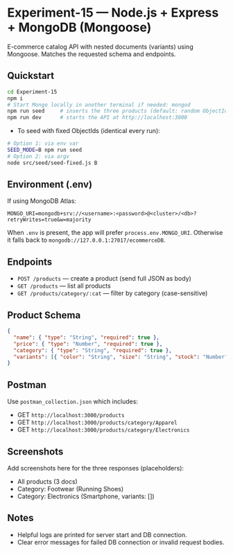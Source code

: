 # Experiment-15 — Node.js + Express + MongoDB (Mongoose)

E-commerce catalog API with nested documents (variants) using Mongoose. Matches the requested schema and endpoints.

## Quickstart

```bash
cd Experiment-15
npm i
# Start Mongo locally in another terminal if needed: mongod
npm run seed     # inserts the three products (default: random ObjectIds)
npm run dev      # starts the API at http://localhost:3000
```

- To seed with fixed ObjectIds (identical every run):

```bash
# Option 1: via env var
SEED_MODE=B npm run seed
# Option 2: via argv
node src/seed/seed-fixed.js B
```

## Environment (.env)

If using MongoDB Atlas:

```
MONGO_URI=mongodb+srv://<username>:<password>@<cluster>/<db>?retryWrites=true&w=majority
```

When `.env` is present, the app will prefer `process.env.MONGO_URI`. Otherwise it falls back to `mongodb://127.0.0.1:27017/ecommerceDB`.

## Endpoints

- `POST /products` — create a product (send full JSON as body)
- `GET /products` — list all products
- `GET /products/category/:cat` — filter by category (case-sensitive)

## Product Schema

```json
{
  "name": { "type": "String", "required": true },
  "price": { "type": "Number", "required": true },
  "category": { "type": "String", "required": true },
  "variants": [{ "color": "String", "size": "String", "stock": "Number" }]
}
```

## Postman

Use `postman_collection.json` which includes:

- GET `http://localhost:3000/products`
- GET `http://localhost:3000/products/category/Apparel`
- GET `http://localhost:3000/products/category/Electronics`

## Screenshots

Add screenshots here for the three responses (placeholders):

- All products (3 docs)
- Category: Footwear (Running Shoes)
- Category: Electronics (Smartphone, variants: [])

## Notes

- Helpful logs are printed for server start and DB connection.
- Clear error messages for failed DB connection or invalid request bodies.

